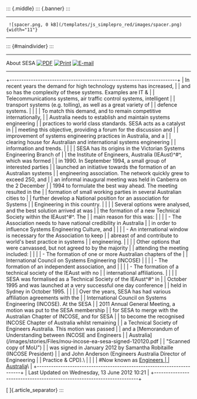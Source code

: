 ::: {.middle}
::: {.banner}
:::

  -- -------------------------------------------------------------------------------- --
     ![spacer.png, 0 kB](/templates/js_simplepro_red/images/spacer.png){width="11"}   
  -- -------------------------------------------------------------------------------- --

::: {#maindivider}
:::

  ------------ ------------------------------------------------------------------ --------------------------------------------------------------------------------------------------------------------------------------------------------------------------- ---------------------------------------------------------------------------------------------------------------------------------------------------
  About SESA     [![PDF](/images/M_images/pdf_button.png)](/about-sesa/pdf "PDF")   [![Print](/images/M_images/printButton.png)](/index.php?view=article&id=14%3Aabout-sesa&tmpl=component&print=1&layout=default&page=&option=com_content&Itemid=27 "Print")   [![E-mail](/images/M_images/emailButton.png)](/index.php?option=com_mailto&tmpl=component&link=aHR0cHM6Ly9zZXNhLm9yZy5hdS9hYm91dC1zZXNh "E-mail")
  ------------ ------------------------------------------------------------------ --------------------------------------------------------------------------------------------------------------------------------------------------------------------------- ---------------------------------------------------------------------------------------------------------------------------------------------------

+-----------------------------------------------------------------------+
| In recent years the demand for high technology systems has increased, |
| and so has the complexity of these systems. Examples are IT &         |
| Telecommunications systems, air traffic control systems, intelligent  |
| transport systems (e.g. tolling), as well as a great variety of       |
| defence systems.                                                      |
|                                                                       |
| To match this demand, and to remain competitive internationally,      |
| Australia needs to establish and maintain systems engineering         |
| practices to world class standards. SESA acts as a catalyst in        |
| meeting this objective, providing a forum for the discussion and      |
| improvement of systems engineering practices in Australia, and a      |
| clearing house for Australian and international systems engineering   |
| information and trends.                                               |
|                                                                       |
| SESA has its origins in the Victorian Systems Engineering Branch of   |
| the Institute of Engineers, Australia (IEAust)^\#^, which was formed  |
| in 1990. In September 1994, a small group of interested parties       |
| launched an initiative towards the formation of an Australian systems |
| engineering association. The network quickly grew to exceed 250, and  |
| an informal inaugural meeting was held in Canberra on the 2 December  |
| 1994 to formulate the best way ahead. The meeting resulted in the     |
| formation of small working parties in several Australian cities to    |
| further develop a National position for an association for Systems    |
| Engineering in this country.                                          |
|                                                                       |
| Several options were analysed, and the best solution arrived at was   |
| the formation of a new Technical Society within the IEAust^\#^. The   |
| main reason for this was:                                             |
|                                                                       |
| -   The Association needs to have national credibility in Australia   |
|     in order to influence Systems Engineering Culture, and            |
|                                                                       |
| -   An international window is necessary for the Association to keep  |
|     abreast of and contribute to world\'s best practice in systems    |
|     engineering.                                                      |
|                                                                       |
| Other options that were canvassed, but not agreed to by the majority  |
| attending the meeting included:                                       |
|                                                                       |
| -   The formation of one or more Australian chapters of the           |
|     International Council on Systems Engineering (INCOSE)             |
|                                                                       |
| -   The formation of an independent association, and                  |
|                                                                       |
| -   The formation of a technical society of the IEAust with no        |
|     international affiliations.                                       |
|                                                                       |
| SESA was formalised as a Technical Society of the IEAust^\#^ in       |
| October 1995 and was launched at a very successful one day conference |
| held in Sydney in October 1995.                                       |
|                                                                       |
| Over the years, SESA has had various affiliation agreements with the  |
| International Council on Systems Engineering (INCOSE). At the SESA    |
| 2011 Annual General Meeting, a motion was put to the SESA membership  |
| for SESA to merge with the Australian Chapter of INCOSE, and for SESA |
| to become the recognised INCOSE Chapter of Australia whilst remaining |
| a Technical Society of Engineers Australia. This motion was passed    |
| and a [Memorandum of Understanding between INCOSE and Engineers       |
| Australia](/images/stories/Files/mou-incose-ea-sesa-signed-120120.pdf |
|  "Scanned copy of MoU")                                               |
| was signed in January 2012 by Samantha Robitaille (INCOSE President)  |
| and John Anderson (Engineers Australia Director of Engineering        |
| Practice & CPD).\                                                     |
|                                                                       |
| \#Now known as [Engineers                                             |
| Australia](http://www.engineersaustralia.org.au/)\                    |
+-----------------------------------------------------------------------+
| Last Updated on Wednesday, 13 June 2012 10:21                         |
+-----------------------------------------------------------------------+

[ ]{.article_separator}
:::
